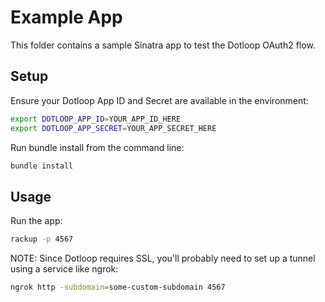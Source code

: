 # Example App

This folder contains a sample Sinatra app to test the Dotloop OAuth2 flow.

## Setup

Ensure your Dotloop App ID and Secret are available in the environment:

```bash
export DOTLOOP_APP_ID=YOUR_APP_ID_HERE
export DOTLOOP_APP_SECRET=YOUR_APP_SECRET_HERE
```

Run bundle install from the command line:

```bash
bundle install
```

## Usage

Run the app:

```bash
rackup -p 4567
```

NOTE: Since Dotloop requires SSL, you'll probably need to set up a tunnel using a service like ngrok:

```bash
ngrok http -subdomain=some-custom-subdomain 4567
```
